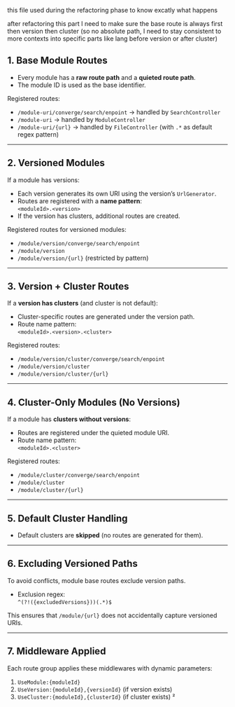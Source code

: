 this file used during the refactoring phase to know excatly what happens 

after refactoring this part I need to make sure the base route is always first then version then cluster (so no absolute path, I need to stay consistent to more contexts into specific parts like lang before version or after cluster)

## 1. Base Module Routes
- Every module has a **raw route path** and a **quieted route path**.
- The module ID is used as the base identifier.

Registered routes:
- `/module-uri/converge/search/enpoint` → handled by `SearchController`
- `/module-uri` → handled by `ModuleController`
- `/module-uri/{url}` → handled by `FileController` (with `.*` as default regex pattern)

---

## 2. Versioned Modules
If a module has versions:

- Each version generates its own URI using the version’s `UrlGenerator`.
- Routes are registered with a **name pattern**:  
  `<moduleId>.<version>`
- If the version has clusters, additional routes are created.

Registered routes for versioned modules:
- `/module/version/converge/search/enpoint`
- `/module/version`
- `/module/version/{url}` (restricted by pattern)

---

## 3. Version + Cluster Routes
If a **version has clusters** (and cluster is not default):

- Cluster-specific routes are generated under the version path.
- Route name pattern:  
  `<moduleId>.<version>.<cluster>`

Registered routes:
- `/module/version/cluster/converge/search/enpoint`
- `/module/version/cluster`
- `/module/version/cluster/{url}`

---

## 4. Cluster-Only Modules (No Versions)
If a module has **clusters without versions**:

- Routes are registered under the quieted module URI.
- Route name pattern:  
  `<moduleId>.<cluster>`

Registered routes:
- `/module/cluster/converge/search/enpoint`
- `/module/cluster`
- `/module/cluster/{url}`

---

## 5. Default Cluster Handling
- Default clusters are **skipped** (no routes are generated for them).

---

## 6. Excluding Versioned Paths
To avoid conflicts, module base routes exclude version paths.

- Exclusion regex:  
  `^(?!({excludedVersions}))(.*)$`

This ensures that `/module/{url}` does not accidentally capture versioned URIs.

---

## 7. Middleware Applied
Each route group applies these middlewares with dynamic parameters:

1. `UseModule:{moduleId}`
2. `UseVersion:{moduleId},{versionId}` (if version exists)
3. `UseCluster:{moduleId},{clusterId}` (if cluster exists)
²